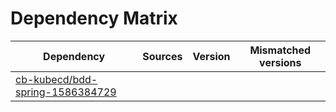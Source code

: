 # Dependency Matrix

Dependency | Sources | Version | Mismatched versions
---------- | ------- | ------- | -------------------
[cb-kubecd/bdd-spring-1586384729](https://github.com/cb-kubecd/bdd-spring-1586384729.git) |  | []() | 
